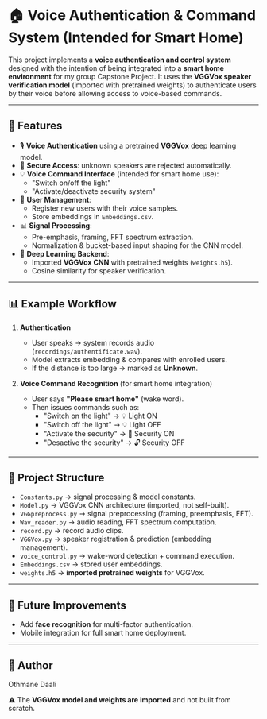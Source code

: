 # 🏠 Voice Authentication & Command System (Intended for Smart Home)

This project implements a **voice authentication and control system** designed with the intention of being integrated into a **smart home environment** for my group Capstone Project. 
It uses the **VGGVox speaker verification model** (imported with pretrained weights) to authenticate users by their voice before allowing access to voice-based commands.

---

## 🚀 Features
- 🎙️ **Voice Authentication** using a pretrained **VGGVox** deep learning model.  
- 🔐 **Secure Access**: unknown speakers are rejected automatically.  
- 💡 **Voice Command Interface** (intended for smart home use):  
  - "Switch on/off the light"  
  - "Activate/deactivate security system"  
- 📂 **User Management**:
  - Register new users with their voice samples.  
  - Store embeddings in `Embeddings.csv`.  
- 📊 **Signal Processing**:
  - Pre-emphasis, framing, FFT spectrum extraction.  
  - Normalization & bucket-based input shaping for the CNN model.  
- 🤖 **Deep Learning Backend**:
  - Imported **VGGVox CNN** with pretrained weights (`weights.h5`).  
  - Cosine similarity for speaker verification.

---

## 📊 Example Workflow
1. **Authentication**  
   - User speaks → system records audio (`recordings/authentificate.wav`).  
   - Model extracts embedding & compares with enrolled users.  
   - If the distance is too large → marked as **Unknown**.  

2. **Voice Command Recognition** (for smart home integration)  
   - User says **"Please smart home"** (wake word).  
   - Then issues commands such as:  
     - "Switch on the light" → 💡 Light ON  
     - "Switch off the light" → 💡 Light OFF  
     - "Activate the security" → 🔐 Security ON  
     - "Desactive the security" → 🔓 Security OFF  

---

## 🧩 Project Structure
- `Constants.py` → signal processing & model constants.  
- `Model.py` → VGGVox CNN architecture (imported, not self-built).  
- `VGGpreprocess.py` → signal preprocessing (framing, preemphasis, FFT).  
- `Wav_reader.py` → audio reading, FFT spectrum computation.  
- `record.py` → record audio clips.  
- `VGGVox.py` → speaker registration & prediction (embedding management).  
- `voice_control.py` → wake-word detection + command execution.  
- `Embeddings.csv` → stored user embeddings.  
- `weights.h5` → **imported pretrained weights** for VGGVox.  

---

## 🔮 Future Improvements
- Add **face recognition** for multi-factor authentication.   
- Mobile integration for full smart home deployment.  

---

## 👤 Author
Othmane Daali

⚠️ The **VGGVox model and weights are imported** and not built from scratch.
